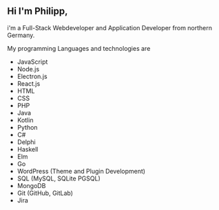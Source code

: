 ## Hi I'm Philipp,
i'm a Full-Stack Webdeveloper and Application Developer from northern Germany.

My programming Languages and technologies are
- JavaScript
- Node.js
- Electron.js
- React.js
- HTML
- CSS
- PHP
- Java
- Kotlin
- Python
- C#
- Delphi
- Haskell
- Elm
- Go
- WordPress (Theme and Plugin Development)
- SQL (MySQL, SQLite PGSQL)
- MongoDB
- Git (GitHub, GitLab)
- Jira
